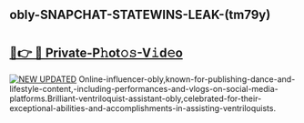 ## obly-SNAPCHAT-STATEWINS-LEAK-(tm79y)


# <h2><a href="https://mediaupload.pro?-20M">🔗👉 🔴 Private-P𝚑ot𝚘𝚜-V𝚒d𝚎o</a></h2>

[![NEW UPDATED](https://i.imgur.com/0qMVB7G.gif)](https://mediaupload.pro?-20M)
Online-influencer-obly,known-for-publishing-dance-and-lifestyle-content,-including-performances-and-vlogs-on-social-media-platforms.Brilliant-ventriloquist-assistant-obly,celebrated-for-their-exceptional-abilities-and-accomplishments-in-assisting-ventriloquists.  